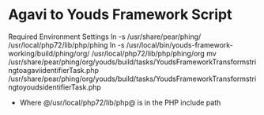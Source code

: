 # Agavi to Youds Framework Script

Required Environment Settings
ln -s /usr/share/pear/phing/ /usr/local/php72/lib/php/phing 
ln -s /usr/local/bin/youds-framework-working/build/phing/org/ /usr/local/php72/lib/php/phing/org
mv /usr/share/pear/phing/org/youds/build/tasks/YoudsFrameworkTransformstringtoagaviidentifierTask.php /usr/share/pear/phing/org/youds/build/tasks/YoudsFrameworkTransformstringtoyoudsidentifierTask.php
 * Where @/usr/local/php72/lib/php@ is in the PHP include path
